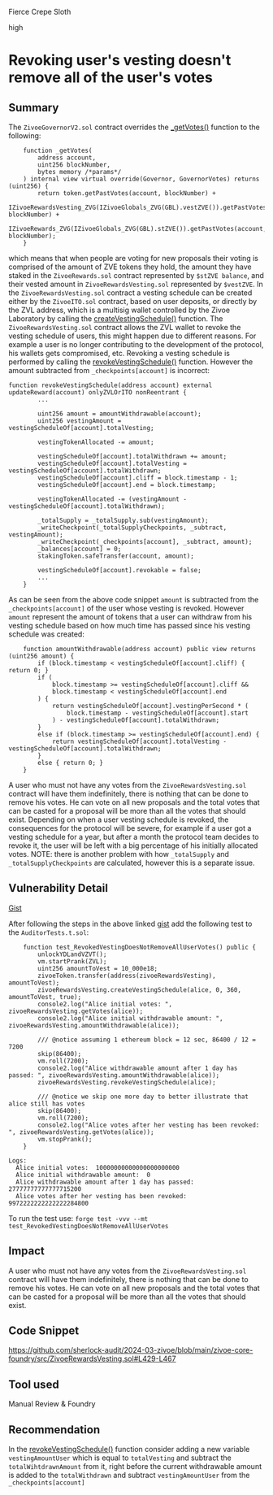 Fierce Crepe Sloth

high

# Revoking user's vesting doesn't remove all of the user's votes

## Summary
The ``ZivoeGovernorV2.sol`` contract overrides the [_getVotes()](https://github.com/sherlock-audit/2024-03-zivoe/blob/main/zivoe-core-foundry/src/ZivoeGovernorV2.sol#L143-L152) function to the following: 
```solidity
    function _getVotes(
        address account,
        uint256 blockNumber,
        bytes memory /*params*/
    ) internal view virtual override(Governor, GovernorVotes) returns (uint256) {
        return token.getPastVotes(account, blockNumber) + 
            IZivoeRewardsVesting_ZVG(IZivoeGlobals_ZVG(GBL).vestZVE()).getPastVotes(account, blockNumber) +
            IZivoeRewards_ZVG(IZivoeGlobals_ZVG(GBL).stZVE()).getPastVotes(account, blockNumber);
    }
```

which means that when people are voting for new proposals their voting is comprised of the amount of ZVE tokens they hold, the amount they have staked in the ``ZivoeRewards.sol`` contract represented by ``$stZVE balance``, and their vested amount in ``ZivoeRewardsVesting.sol`` represented by ``$vestZVE``.  In the ``ZivoeRewardsVesting.sol`` contract a vesting schedule can be created either by the ``ZivoeITO.sol`` contract, based on user deposits, or directly by the ZVL address, which is a multisig wallet controlled by the Zivoe Laboratory by calling the [createVestingSchedule()](https://github.com/sherlock-audit/2024-03-zivoe/blob/main/zivoe-core-foundry/src/ZivoeRewardsVesting.sol#L381-L425) function. The ``ZivoeRewardsVesting.sol`` contract allows the ZVL wallet to revoke the vesting schedule of users, this might happen due to different reasons. For example a user is no longer contributing to the development of the protocol, his wallets gets compromised, etc. Revoking a vesting schedule is performed by calling the [revokeVestingSchedule()](https://github.com/sherlock-audit/2024-03-zivoe/blob/main/zivoe-core-foundry/src/ZivoeRewardsVesting.sol#L429-L467) function. However the amount subtracted from ``_checkpoints[account]``  is incorrect:

```solidity
function revokeVestingSchedule(address account) external updateReward(account) onlyZVLOrITO nonReentrant {
        ...
        
        uint256 amount = amountWithdrawable(account);
        uint256 vestingAmount = vestingScheduleOf[account].totalVesting;

        vestingTokenAllocated -= amount;

        vestingScheduleOf[account].totalWithdrawn += amount;
        vestingScheduleOf[account].totalVesting = vestingScheduleOf[account].totalWithdrawn;
        vestingScheduleOf[account].cliff = block.timestamp - 1;
        vestingScheduleOf[account].end = block.timestamp;

        vestingTokenAllocated -= (vestingAmount - vestingScheduleOf[account].totalWithdrawn);

        _totalSupply = _totalSupply.sub(vestingAmount);
        _writeCheckpoint(_totalSupplyCheckpoints, _subtract, vestingAmount);
        _writeCheckpoint(_checkpoints[account], _subtract, amount);
        _balances[account] = 0;
        stakingToken.safeTransfer(account, amount);

        vestingScheduleOf[account].revokable = false;
        ...
    }
```
As can be seen from the above code snippet ``amount`` is subtracted from the ``_checkpoints[account]`` of the user whose vesting is revoked. However ``amount`` represent the amount of tokens that a user can withdraw from his vesting schedule based on how much time has passed since his vesting schedule was created:

```solidity
    function amountWithdrawable(address account) public view returns (uint256 amount) {
        if (block.timestamp < vestingScheduleOf[account].cliff) { return 0; }
        if (
            block.timestamp >= vestingScheduleOf[account].cliff && 
            block.timestamp < vestingScheduleOf[account].end
        ) {
            return vestingScheduleOf[account].vestingPerSecond * (
                block.timestamp - vestingScheduleOf[account].start
            ) - vestingScheduleOf[account].totalWithdrawn;
        }
        else if (block.timestamp >= vestingScheduleOf[account].end) {
            return vestingScheduleOf[account].totalVesting - vestingScheduleOf[account].totalWithdrawn;
        }
        else { return 0; }
    }
```
A user who must not have any votes from the ``ZivoeRewardsVesting.sol`` contract will have them indefinitely, there is nothing that can be done to remove his votes. He can vote on all new proposals and the total votes that can be casted for a proposal will be more than all the votes that should exist. Depending on when a user vesting schedule is revoked, the consequences for the protocol will be severe, for example if a user got a vesting schedule for a year, but after a month the protocol team decides to revoke it, the user will be left with a big percentage of his initially allocated votes. 
NOTE: there is another problem with how ``_totalSupply`` and ``_totalSupplyCheckpoints`` are calculated, however this is a separate issue.
## Vulnerability Detail
[Gist](https://gist.github.com/AtanasDimulski/e2edba2c03e4dd1325b9e73c8fd58ddb)

After following the steps in the above linked [gist](https://gist.github.com/AtanasDimulski/e2edba2c03e4dd1325b9e73c8fd58ddb) add the following test to the ``AuditorTests.t.sol``:

```solidity
    function test_RevokedVestingDoesNotRemoveAllUserVotes() public {
        unlockYDLandVZVT();
        vm.startPrank(ZVL);
        uint256 amountToVest = 10_000e18;
        zivoeToken.transfer(address(zivoeRewardsVesting), amountToVest);
        zivoeRewardsVesting.createVestingSchedule(alice, 0, 360, amountToVest, true);
        console2.log("Alice initial votes: ", zivoeRewardsVesting.getVotes(alice));
        console2.log("Alice initial withdrawable amount: ", zivoeRewardsVesting.amountWithdrawable(alice));

        /// @notice assuming 1 ethereum block = 12 sec, 86400 / 12 = 7200 
        skip(86400);
        vm.roll(7200);
        console2.log("Alice withdrawable amount after 1 day has passed: ", zivoeRewardsVesting.amountWithdrawable(alice));
        zivoeRewardsVesting.revokeVestingSchedule(alice);

        /// @notice we skip one more day to better illustrate that alice still has votes
        skip(86400);
        vm.roll(7200);
        console2.log("Alice votes after her vesting has been revoked: ", zivoeRewardsVesting.getVotes(alice));
        vm.stopPrank();
    }
```

```solidity
Logs:
  Alice initial votes:  10000000000000000000000
  Alice initial withdrawable amount:  0
  Alice withdrawable amount after 1 day has passed:  27777777777777715200
  Alice votes after her vesting has been revoked:  9972222222222222284800
```

To run the test use: ``forge test -vvv --mt test_RevokedVestingDoesNotRemoveAllUserVotes``
## Impact
A user who must not have any votes from the ``ZivoeRewardsVesting.sol`` contract will have them indefinitely, there is nothing that can be done to remove his votes. He can vote on all new proposals and the total votes that can be casted for a proposal will be more than all the votes that should exist.

## Code Snippet
https://github.com/sherlock-audit/2024-03-zivoe/blob/main/zivoe-core-foundry/src/ZivoeRewardsVesting.sol#L429-L467
## Tool used

Manual Review & Foundry

## Recommendation
In the [revokeVestingSchedule()](https://github.com/sherlock-audit/2024-03-zivoe/blob/main/zivoe-core-foundry/src/ZivoeRewardsVesting.sol#L429-L467) function consider adding a new variable ``vestingAmountUser`` which is equal to ``totalVesting`` and subtract the ``totalWihtdrawnAmount`` from it, right before the current withdrawable amount is added to the ``totalWithdrawn`` and subtract ``vestingAmountUser``  from the ``_checkpoints[account]``